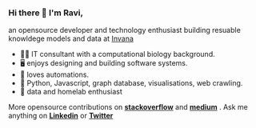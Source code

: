 ### Hi there 👋 I'm Ravi, 

an opensource developer and technology enthusiast building resuable knowldege models and data at [Invana](https://invana.io)

- 🧑‍💻 IT consultant with a computational biology background.
- 🖥️ enjoys designing and building software systems.
- 🤖 loves automations.
- 🐍 Python, Javascript, graph database, visualisations, web crawling.
- 🔭 data and homelab enthusiast


More opensource contributions on **[stackoverflow](https://stackoverflow.com/users/3448851/rrmerugu)** and **[medium](https://medium.com/@rrmerugu)** . Ask me anything on **[Linkedin](https://www.linkedin.com/in/rrmerugu/)** or **[Twitter](https://twitter.com/rrmerugu)** 

<!-- ![Open Source Love](https://badges.frapsoft.com/os/v2/open-source.svg?v=103) -->


<!--
**rrmerugu/rrmerugu** is a ✨ _special_ ✨ repository because its `README.md` (this file) appears on your GitHub profile.

Here are some ideas to get you started:

- 🔭 I’m currently working on ...
- 🌱 I’m currently learning ...
- 👯 I’m looking to collaborate on ...
- 🤔 I’m looking for help with ...
- 💬 Ask me about ...
- 📫 How to reach me: ...
- 😄 Pronouns: ...
- ⚡ Fun fact: ...
-->
